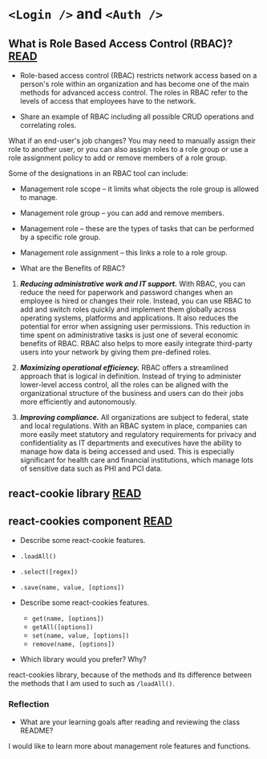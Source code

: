 # `<Login />` and `<Auth />`

## What is Role Based Access Control (RBAC)? [READ](https://digitalguardian.com/blog/what-role-based-access-control-rbac-examples-benefits-and-more)

- Role-based access control (RBAC) restricts network access based on a person's role within an organization and has become one of the main methods for advanced access control. The roles in RBAC refer to the levels of access that employees have to the network.

- Share an example of RBAC including all possible CRUD operations and correlating roles.

What if an end-user's job changes? You may need to manually assign their role to another user, or you can also assign roles to a role group or use a role assignment policy to add or remove members of a role group.

Some of the designations in an RBAC tool can include:

- Management role scope – it limits what objects the role group is allowed to manage.
- Management role group – you can add and remove members.
- Management role – these are the types of tasks that can be performed by a specific role group.
- Management role assignment – this links a role to a role group.

- What are the Benefits of RBAC?

1. ***Reducing administrative work and IT support.*** With RBAC, you can reduce the need for paperwork and password changes when an employee is hired or changes their role. Instead, you can use RBAC to add and switch roles quickly and implement them globally across operating systems, platforms and applications. It also reduces the potential for error when assigning user permissions. This reduction in time spent on administrative tasks is just one of several economic benefits of RBAC. RBAC also helps to more easily integrate third-party users into your network by giving them pre-defined roles.

2. ***Maximizing operational efficiency.*** RBAC offers a streamlined approach that is logical in definition. Instead of trying to administer lower-level access control, all the roles can be aligned with the organizational structure of the business and users can do their jobs more efficiently and autonomously.

3. ***Improving compliance.*** All organizations are subject to federal, state and local regulations. With an RBAC system in place, companies can more easily meet statutory and regulatory requirements for privacy and confidentiality as IT departments and executives have the ability to manage how data is being accessed and used. This is especially significant for health care and financial institutions, which manage lots of sensitive data such as PHI and PCI data.

## react-cookie library [READ](https://www.npmjs.com/package/react-cookie)

## react-cookies component [READ](https://www.npmjs.com/package/react-cookies)

- Describe some react-cookie features.

- `.loadAll()`
- `.select([regex])`
- `.save(name, value, [options])`

- Describe some react-cookies features.

  - `get(name, [options])`
  - `getAll([options])`
  - `set(name, value, [options])`
  - `remove(name, [options])`

- Which library would you prefer? Why?

react-cookies library, because of the methods and its difference between the methods that I am used to such as `/loadAll()`.

### Reflection

- What are your learning goals after reading and reviewing the class README?

I would like to learn more about management role features and functions.
